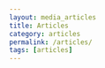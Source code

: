 ```yaml
---
layout: media_articles
title: Articles
category: articles
permalink: /articles/
tags: [articles]
---
```

